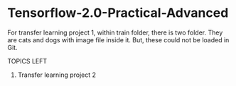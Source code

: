 # Tensorflow-2.0-Practical-Advanced

For transfer learning project 1, within train folder, there is two folder. They are cats and dogs with image file inside it. But, these could not be loaded in Git.


TOPICS LEFT
1) Transfer learning project 2

